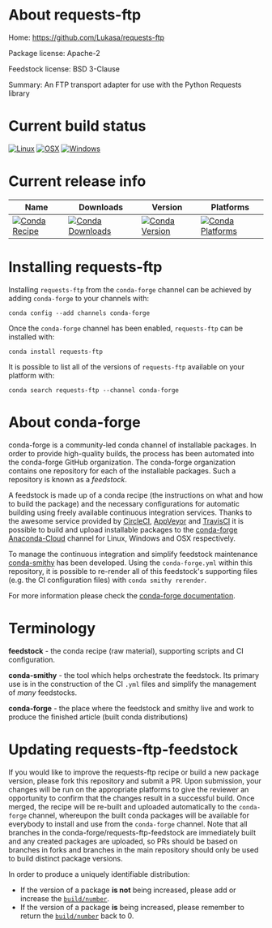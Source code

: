About requests-ftp
==================

Home: https://github.com/Lukasa/requests-ftp

Package license: Apache-2

Feedstock license: BSD 3-Clause

Summary: An FTP transport adapter for use with the Python Requests library



Current build status
====================

[![Linux](https://img.shields.io/circleci/project/github/conda-forge/requests-ftp-feedstock/master.svg?label=Linux)](https://circleci.com/gh/conda-forge/requests-ftp-feedstock)
[![OSX](https://img.shields.io/travis/conda-forge/requests-ftp-feedstock/master.svg?label=macOS)](https://travis-ci.org/conda-forge/requests-ftp-feedstock)
[![Windows](https://img.shields.io/appveyor/ci/conda-forge/requests-ftp-feedstock/master.svg?label=Windows)](https://ci.appveyor.com/project/conda-forge/requests-ftp-feedstock/branch/master)

Current release info
====================

| Name | Downloads | Version | Platforms |
| --- | --- | --- | --- |
| [![Conda Recipe](https://img.shields.io/badge/recipe-requests--ftp-green.svg)](https://anaconda.org/conda-forge/requests-ftp) | [![Conda Downloads](https://img.shields.io/conda/dn/conda-forge/requests-ftp.svg)](https://anaconda.org/conda-forge/requests-ftp) | [![Conda Version](https://img.shields.io/conda/vn/conda-forge/requests-ftp.svg)](https://anaconda.org/conda-forge/requests-ftp) | [![Conda Platforms](https://img.shields.io/conda/pn/conda-forge/requests-ftp.svg)](https://anaconda.org/conda-forge/requests-ftp) |

Installing requests-ftp
=======================

Installing `requests-ftp` from the `conda-forge` channel can be achieved by adding `conda-forge` to your channels with:

```
conda config --add channels conda-forge
```

Once the `conda-forge` channel has been enabled, `requests-ftp` can be installed with:

```
conda install requests-ftp
```

It is possible to list all of the versions of `requests-ftp` available on your platform with:

```
conda search requests-ftp --channel conda-forge
```


About conda-forge
=================

conda-forge is a community-led conda channel of installable packages.
In order to provide high-quality builds, the process has been automated into the
conda-forge GitHub organization. The conda-forge organization contains one repository
for each of the installable packages. Such a repository is known as a *feedstock*.

A feedstock is made up of a conda recipe (the instructions on what and how to build
the package) and the necessary configurations for automatic building using freely
available continuous integration services. Thanks to the awesome service provided by
[CircleCI](https://circleci.com/), [AppVeyor](https://www.appveyor.com/)
and [TravisCI](https://travis-ci.org/) it is possible to build and upload installable
packages to the [conda-forge](https://anaconda.org/conda-forge)
[Anaconda-Cloud](https://anaconda.org/) channel for Linux, Windows and OSX respectively.

To manage the continuous integration and simplify feedstock maintenance
[conda-smithy](https://github.com/conda-forge/conda-smithy) has been developed.
Using the ``conda-forge.yml`` within this repository, it is possible to re-render all of
this feedstock's supporting files (e.g. the CI configuration files) with ``conda smithy rerender``.

For more information please check the [conda-forge documentation](https://conda-forge.org/docs/).

Terminology
===========

**feedstock** - the conda recipe (raw material), supporting scripts and CI configuration.

**conda-smithy** - the tool which helps orchestrate the feedstock.
                   Its primary use is in the construction of the CI ``.yml`` files
                   and simplify the management of *many* feedstocks.

**conda-forge** - the place where the feedstock and smithy live and work to
                  produce the finished article (built conda distributions)


Updating requests-ftp-feedstock
===============================

If you would like to improve the requests-ftp recipe or build a new
package version, please fork this repository and submit a PR. Upon submission,
your changes will be run on the appropriate platforms to give the reviewer an
opportunity to confirm that the changes result in a successful build. Once
merged, the recipe will be re-built and uploaded automatically to the
`conda-forge` channel, whereupon the built conda packages will be available for
everybody to install and use from the `conda-forge` channel.
Note that all branches in the conda-forge/requests-ftp-feedstock are
immediately built and any created packages are uploaded, so PRs should be based
on branches in forks and branches in the main repository should only be used to
build distinct package versions.

In order to produce a uniquely identifiable distribution:
 * If the version of a package **is not** being increased, please add or increase
   the [``build/number``](https://conda.io/docs/user-guide/tasks/build-packages/define-metadata.html#build-number-and-string).
 * If the version of a package **is** being increased, please remember to return
   the [``build/number``](https://conda.io/docs/user-guide/tasks/build-packages/define-metadata.html#build-number-and-string)
   back to 0.

